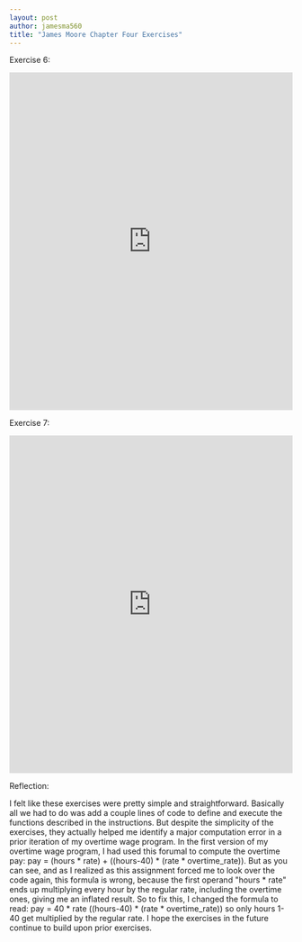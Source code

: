 ```yaml
---
layout: post
author: jamesma560
title: "James Moore Chapter Four Exercises"
---
```


Exercise 6:

<iframe src="https://trinket.io/embed/python/702ec75765" width="100%" height="600" frameborder="0" marginwidth="0" marginheight="0" allowfullscreen></iframe>

Exercise 7:

<iframe src="https://trinket.io/embed/python/e83c028c7c" width="100%" height="600" frameborder="0" marginwidth="0" marginheight="0" allowfullscreen></iframe>

Reflection:

I felt like these exercises were pretty simple and straightforward. Basically all we had to do was add a couple lines of code to 
define and execute the functions described in the instructions. But despite the simplicity of the exercises, they actually helped me 
identify a major computation error in a prior iteration of my overtime wage program. In the first version of my overtime wage program, I had 
used this forumal to compute the overtime pay: pay = (hours * rate) + ((hours-40) * (rate * overtime_rate)). But as you can see,
and as I realized as this assignment forced me to look over the code again, this formula is wrong, because the first operand "hours * rate" 
ends up multiplying every hour by the regular rate, including the overtime ones, giving me an inflated result. So to fix this, I changed
the formula to read: pay = 40 * rate ((hours-40) * (rate * overtime_rate)) so only hours 1-40 get multiplied by the regular rate. I hope the 
exercises in the future continue to build upon prior exercises.
